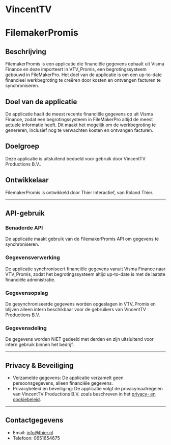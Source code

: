 # VincentTV


# FilemakerPromis

## Beschrijving
FilemakerPromis is een applicatie die financiële gegevens ophaalt uit Visma Finance en deze importeert in VTV_Promis, een begrotingssysteem gebouwd in FileMakerPro. Het doel van de applicatie is om een up-to-date financieel werkbegroting te creëren door kosten en ontvangen facturen te synchroniseren.

## Doel van de applicatie
De applicatie haalt de meest recente financiële gegevens op uit Visma Finance, zodat een begrotingssysteem in FileMakerPro altijd de meest actuele informatie heeft. Dit maakt het mogelijk om de werkbegroting te genereren, inclusief nog te verwachten kosten en ontvangen facturen.

## Doelgroep
Deze applicatie is uitsluitend bedoeld voor gebruik door VincentTV Productions B.V..

## Ontwikkelaar
FilemakerPromis is ontwikkeld door Thier Interactief, van Roland Thier.

---

## API-gebruik

### Benaderde API
De applicatie maakt gebruik van de FilemakerPromis API om gegevens te synchroniseren.

### Gegevensverwerking
De applicatie synchroniseert financiële gegevens vanuit Visma Finance naar VTV_Promis, zodat het begrotingssysteem altijd up-to-date is met de laatste financiële administratie.

### Gegevensopslag
De gesynchroniseerde gegevens worden opgeslagen in VTV_Promis en blijven alleen intern beschikbaar voor de gebruikers van VincentTV Productions B.V.

### Gegevensdeling
De gegevens worden NIET gedeeld met derden en zijn uitsluitend voor intern gebruik binnen het bedrijf.

---

## Privacy & Beveiliging

- Verzamelde gegevens: De applicatie verzamelt geen persoonsgegevens, alleen financiële gegevens.
- Privacybeleid en beveiliging: De applicatie volgt de privacymaatregelen van VincentTV Productions B.V. zoals beschreven in het [privacy- en cookiebeleid](https://vincenttvproducties.nl/privacy-en-cookieverklaring#:~:text=Als%20je%20een%20deelnemer%20bent,periode%20van%20maximaal%207%20jaar).

---

## Contactgegevens

- Email: info@thier.nl
- Telefoon: 0651654675
